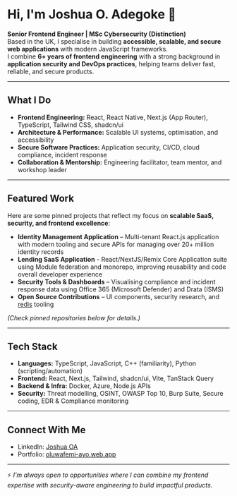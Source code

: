 # Hi, I'm Joshua O. Adegoke 👋  

**Senior Frontend Engineer | MSc Cybersecurity (Distinction)**  
Based in the UK, I specialise in building **accessible, scalable, and secure web applications** with modern JavaScript frameworks.  
I combine **6+ years of frontend engineering** with a strong background in **application security and DevOps practices**, helping teams deliver fast, reliable, and secure products.  

---

## What I Do
- **Frontend Engineering:** React, React Native, Next.js (App Router), TypeScript, Tailwind CSS, shadcn/ui  
- **Architecture & Performance:** Scalable UI systems, optimisation, and accessibility  
- **Secure Software Practices:** Application security, CI/CD, cloud compliance, incident response  
- **Collaboration & Mentorship:** Engineering facilitator, team mentor, and workshop leader  

---

## Featured Work
Here are some pinned projects that reflect my focus on **scalable SaaS, security, and frontend excellence**:  
- **Identity Management Application** – Multi-tenant React.js application with modern tooling and secure APIs for managing over 20+ million identity records
- **Lending SaaS Application** - React/NextJS/Remix Core Application suite using Module federation and monorepo, improving reusability and code overall developer experience
- **Security Tools & Dashboards** – Visualising compliance and incident response data using Office 365 (Microsoft Defender) and Drata (ISMS)
- **Open Source Contributions** – UI components, security research, and [redis](https://npmjs.org/package/redistojson) tooling  

*(Check pinned repositories below for details.)*

---

## Tech Stack
- **Languages:** TypeScript, JavaScript, C++ (familiarity), Python (scripting/automation)  
- **Frontend:** React, Next.js, Tailwind, shadcn/ui, Vite, TanStack Query  
- **Backend & Infra:** Docker, Azure, Node.js APIs  
- **Security:** Threat modelling, OSINT, OWASP Top 10, Burp Suite, Secure coding, EDR & Compliance monitoring  

---

## Connect With Me
- LinkedIn: [Joshua OA](https://linkedin.com/in/adegokejoshuao)  
- Portfolio: [oluwafemi-ayo.web.app](https://oluwafemi-ayo.web.app)  

---

⚡ *I’m always open to opportunities where I can combine my frontend expertise with security-aware engineering to build impactful products.*  
